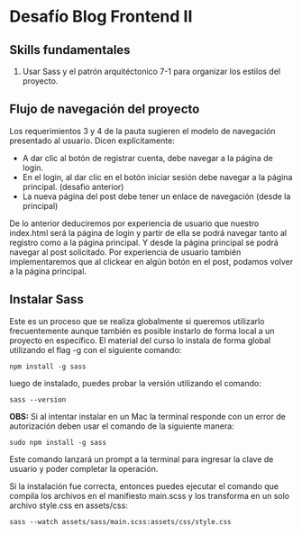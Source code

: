 # Desafío Blog Frontend II

## Skills fundamentales

1. Usar Sass y el patrón arquitéctonico 7-1 para organizar los estilos del proyecto.

## Flujo de navegación del proyecto

Los requerimientos 3 y 4 de la pauta sugieren el modelo de navegación presentado al usuario. Dicen explícitamente:

- A dar clic al botón de registrar cuenta, debe navegar a la página de login. 
- En el login, al dar clic en el botón iniciar sesión debe navegar a la página principal. (desafio anterior)
- La nueva página del post debe tener un enlace de navegación (desde la principal)

De lo anterior deduciremos por experiencia de usuario que nuestro index.html será la página de login y partir de ella se podrá navegar tanto al registro como a la página principal. Y desde la página principal se podrá navegar al post solicitado. Por experiencia de usuario también implementaremos que al clickear en algún botón en el post, podamos volver a la página principal.




## Instalar Sass

Este es un proceso que se realiza globalmente si queremos utilizarlo frecuentemente aunque también es posible instarlo de forma local a un proyecto en específico. El material del curso lo instala de forma global utilizando el flag -g con el siguiente comando:

`npm install -g sass`

luego de instalado, puedes probar la versión utilizando el comando: 

`sass --version`

**OBS:** Si al intentar instalar en un Mac la terminal responde con un error de autorización deben usar el comando de la siguiente manera: 

`sudo npm install -g sass`

Este comando lanzará un prompt a la terminal para ingresar la clave de usuario y poder completar la operación.

Si la instalación fue correcta, entonces puedes ejecutar el comando que compila los archivos en el manifiesto main.scss y los transforma en un solo archivo style.css en assets/css:

`sass --watch assets/sass/main.scss:assets/css/style.css`




